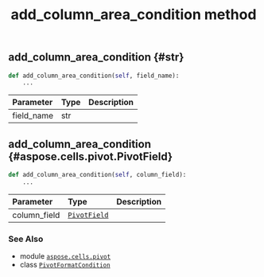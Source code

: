 ﻿---
title: add_column_area_condition method
second_title: Aspose.Cells for Python via .NET API References
description: 
type: docs
weight: 20
url: /aspose.cells.pivot/pivotformatcondition/add_column_area_condition/
is_root: false
---

## add_column_area_condition {#str}





```python
def add_column_area_condition(self, field_name):
    ...
```


| Parameter | Type | Description |
| :- | :- | :- |
| field_name | str |  |


## add_column_area_condition {#aspose.cells.pivot.PivotField}





```python
def add_column_area_condition(self, column_field):
    ...
```


| Parameter | Type | Description |
| :- | :- | :- |
| column_field | [`PivotField`](/cells/python-net/aspose.cells.pivot/pivotfield) |  |



### See Also
* module [`aspose.cells.pivot`](../../)
* class [`PivotFormatCondition`](/cells/python-net/aspose.cells.pivot/pivotformatcondition)

